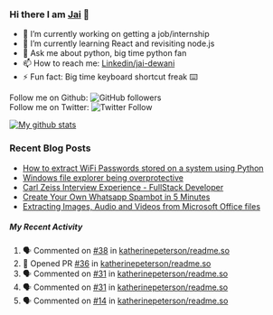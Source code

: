 
### Hi there I am [Jai](https://jaid.tech) 👋

- 🔭 I’m currently working on getting a job/internship
- 🌱 I’m currently learning React and revisiting node.js
- 💬 Ask me about python, big time python fan 
- 📫 How to reach me: [Linkedin/jai-dewani](https://www.linkedin.com/in/jai-dewani)
- ⚡ Fun fact: Big time keyboard shortcut freak :keyboard:

Follow me on Github: ![GitHub followers](https://img.shields.io/github/followers/jai-dewani?label=Follow&style=social)  
Follow me on Twitter: ![Twitter Follow](https://img.shields.io/twitter/follow/jai_dewani?label=Follow&style=social)  

[![My github stats](https://github-readme-stats.vercel.app/api?username=jai-dewani)](https://github.com/jai-dewani?tab=repositories)

### Recent Blog Posts
<!-- BLOG-POST-LIST:START -->
- [How to extract WiFi Passwords stored on a system using Python](https://blogs.jaid.tech/extract-wifi-passwords/)
- [Windows file explorer being overprotective](https://blogs.jaid.tech/windows-file-structure/)
- [Carl Zeiss Interview Experience - FullStack Developer](https://blogs.jaid.tech/carl-zeiss-interview-experience/)
- [Create Your Own Whatsapp Spambot in 5 Minutes](https://blogs.jaid.tech/automate-whatsapp/)
- [Extracting Images, Audio and Videos from Microsoft Office files](https://blogs.jaid.tech/extracting-data-from-microsoft-office/)
<!-- BLOG-POST-LIST:END -->

##### My Recent Activity
<!--START_SECTION:activity-->
1. 🗣 Commented on [#38](https://github.com/katherinepeterson/readme.so/issues/38) in [katherinepeterson/readme.so](https://github.com/katherinepeterson/readme.so)
2. 💪 Opened PR [#36](https://github.com/katherinepeterson/readme.so/pull/36) in [katherinepeterson/readme.so](https://github.com/katherinepeterson/readme.so)
3. 🗣 Commented on [#31](https://github.com/katherinepeterson/readme.so/issues/31) in [katherinepeterson/readme.so](https://github.com/katherinepeterson/readme.so)
4. 🗣 Commented on [#31](https://github.com/katherinepeterson/readme.so/issues/31) in [katherinepeterson/readme.so](https://github.com/katherinepeterson/readme.so)
5. 🗣 Commented on [#14](https://github.com/katherinepeterson/readme.so/issues/14) in [katherinepeterson/readme.so](https://github.com/katherinepeterson/readme.so)
<!--END_SECTION:activity-->
